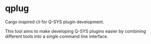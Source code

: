 # qplug
Cargo inspired cli for Q-SYS plugin development. 

This tool aims to make developing Q-SYS plugins easier by combining different tools into a single command line interface.
